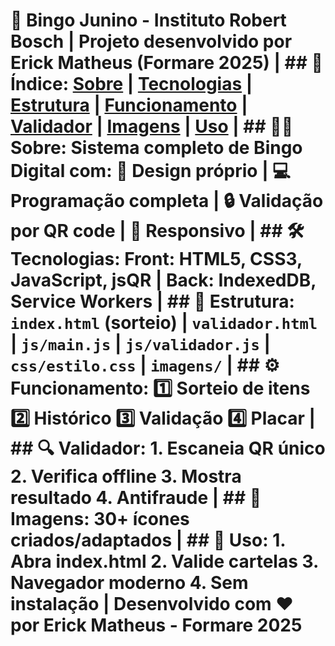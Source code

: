 # 🎉 Bingo Junino - Instituto Robert Bosch | Projeto desenvolvido por **Erick Matheus** (Formare 2025) | ## 📌 Índice: [Sobre](#-sobre) | [Tecnologias](#-tecnologias) | [Estrutura](#-estrutura) | [Funcionamento](#-funcionamento) | [Validador](#-validador) | [Imagens](#-imagens) | [Uso](#-uso) | ## 👨‍💻 Sobre: Sistema completo de Bingo Digital com: 🎨 Design próprio | 💻 Programação completa | 🔒 Validação por QR code | 📱 Responsivo | ## 🛠️ Tecnologias: **Front:** HTML5, CSS3, JavaScript, jsQR | **Back:** IndexedDB, Service Workers | ## 🧱 Estrutura: `index.html` (sorteio) | `validador.html` | `js/main.js` | `js/validador.js` | `css/estilo.css` | `imagens/` | ## ⚙️ Funcionamento: 1️⃣ Sorteio de itens 2️⃣ Histórico 3️⃣ Validação 4️⃣ Placar | ## 🔍 Validador: 1. Escaneia QR único 2. Verifica offline 3. Mostra resultado 4. Antifraude | ## 🎨 Imagens: 30+ ícones criados/adaptados | ## 📲 Uso: 1. Abra index.html 2. Valide cartelas 3. Navegador moderno 4. Sem instalação | **Desenvolvido com ❤️ por Erick Matheus - Formare 2025**
